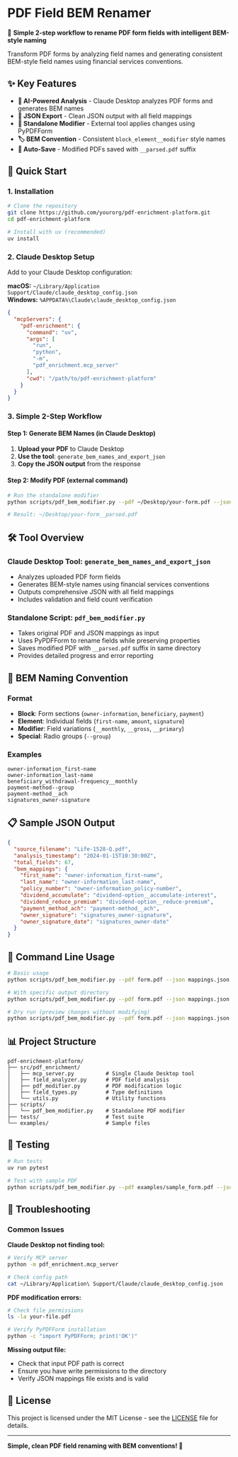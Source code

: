 # PDF Field BEM Renamer

🚀 **Simple 2-step workflow to rename PDF form fields with intelligent BEM-style naming**

Transform PDF forms by analyzing field names and generating consistent BEM-style field names using financial services conventions.

## ✨ Key Features

- **🧠 AI-Powered Analysis** - Claude Desktop analyzes PDF forms and generates BEM names
- **📄 JSON Export** - Clean JSON output with all field mappings
- **🔧 Standalone Modifier** - External tool applies changes using PyPDFForm
- **🏷️ BEM Convention** - Consistent `block_element__modifier` style names
- **💾 Auto-Save** - Modified PDFs saved with `__parsed.pdf` suffix

## 🚀 Quick Start

### 1. Installation

```bash
# Clone the repository
git clone https://github.com/yourorg/pdf-enrichment-platform.git
cd pdf-enrichment-platform

# Install with uv (recommended)
uv install
```

### 2. Claude Desktop Setup

Add to your Claude Desktop configuration:

**macOS:** `~/Library/Application Support/Claude/claude_desktop_config.json`  
**Windows:** `%APPDATA%\Claude\claude_desktop_config.json`

```json
{
  "mcpServers": {
    "pdf-enrichment": {
      "command": "uv",
      "args": [
        "run",
        "python",
        "-m",
        "pdf_enrichment.mcp_server"
      ],
      "cwd": "/path/to/pdf-enrichment-platform"
    }
  }
}
```

### 3. Simple 2-Step Workflow

#### Step 1: Generate BEM Names (in Claude Desktop)
1. **Upload your PDF** to Claude Desktop
2. **Use the tool**: `generate_bem_names_and_export_json`
3. **Copy the JSON output** from the response

#### Step 2: Modify PDF (external command)
```bash
# Run the standalone modifier
python scripts/pdf_bem_modifier.py --pdf ~/Desktop/your-form.pdf --json mappings.json

# Result: ~/Desktop/your-form__parsed.pdf
```

## 🛠️ Tool Overview

### Claude Desktop Tool: `generate_bem_names_and_export_json`
- Analyzes uploaded PDF form fields
- Generates BEM-style names using financial services conventions
- Outputs comprehensive JSON with all field mappings
- Includes validation and field count verification

### Standalone Script: `pdf_bem_modifier.py`
- Takes original PDF and JSON mappings as input
- Uses PyPDFForm to rename fields while preserving properties
- Saves modified PDF with `__parsed.pdf` suffix in same directory
- Provides detailed progress and error reporting

## 🎯 BEM Naming Convention

### Format
- **Block**: Form sections (`owner-information`, `beneficiary`, `payment`)
- **Element**: Individual fields (`first-name`, `amount`, `signature`)
- **Modifier**: Field variations (`__monthly`, `__gross`, `__primary`)
- **Special**: Radio groups (`--group`)

### Examples
```
owner-information_first-name
owner-information_last-name
beneficiary_withdrawal-frequency__monthly
payment-method--group
payment-method__ach
signatures_owner-signature
```

## 📋 Sample JSON Output

```json
{
  "source_filename": "Life-1528-Q.pdf",
  "analysis_timestamp": "2024-01-15T10:30:00Z",
  "total_fields": 67,
  "bem_mappings": {
    "first_name": "owner-information_first-name",
    "last_name": "owner-information_last-name",
    "policy_number": "owner-information_policy-number",
    "dividend_accumulate": "dividend-option__accumulate-interest",
    "dividend_reduce_premium": "dividend-option__reduce-premium",
    "payment_method_ach": "payment-method__ach",
    "owner_signature": "signatures_owner-signature",
    "owner_signature_date": "signatures_owner-date"
  }
}
```

## 🔧 Command Line Usage

```bash
# Basic usage
python scripts/pdf_bem_modifier.py --pdf form.pdf --json mappings.json

# With specific output directory
python scripts/pdf_bem_modifier.py --pdf form.pdf --json mappings.json --output ~/Documents/

# Dry run (preview changes without modifying)
python scripts/pdf_bem_modifier.py --pdf form.pdf --json mappings.json --dry-run
```

## 📊 Project Structure

```
pdf-enrichment-platform/
├── src/pdf_enrichment/
│   ├── mcp_server.py          # Single Claude Desktop tool
│   ├── field_analyzer.py      # PDF field analysis
│   ├── pdf_modifier.py        # PDF modification logic
│   ├── field_types.py         # Type definitions
│   └── utils.py               # Utility functions
├── scripts/
│   └── pdf_bem_modifier.py    # Standalone PDF modifier
├── tests/                     # Test suite
└── examples/                  # Sample files
```

## 🧪 Testing

```bash
# Run tests
uv run pytest

# Test with sample PDF
python scripts/pdf_bem_modifier.py --pdf examples/sample_form.pdf --json examples/sample_mappings.json --dry-run
```

## 🐛 Troubleshooting

### Common Issues

**Claude Desktop not finding tool:**
```bash
# Verify MCP server
python -m pdf_enrichment.mcp_server

# Check config path
cat ~/Library/Application\ Support/Claude/claude_desktop_config.json
```

**PDF modification errors:**
```bash
# Check file permissions
ls -la your-file.pdf

# Verify PyPDFForm installation
python -c "import PyPDFForm; print('OK')"
```

**Missing output file:**
- Check that input PDF path is correct
- Ensure you have write permissions to the directory
- Verify JSON mappings file exists and is valid

## 📄 License

This project is licensed under the MIT License - see the [LICENSE](LICENSE) file for details.

---

**Simple, clean PDF field renaming with BEM conventions! 🚀**
